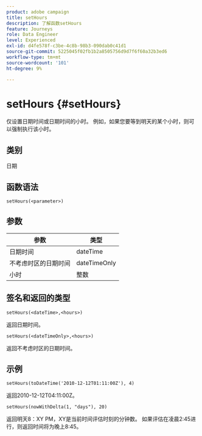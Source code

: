 ```yaml
---
product: adobe campaign
title: setHours
description: 了解函数setHours
feature: Journeys
role: Data Engineer
level: Experienced
exl-id: d4fe578f-c3be-4c8b-98b3-090dab0c41d1
source-git-commit: 5225045f02fb1b2a8505756d9d7f6f60a32b3ed6
workflow-type: tm+mt
source-wordcount: '101'
ht-degree: 9%

---
```


# setHours {#setHours}

仅设置日期时间或日期时间的小时。 例如，如果您要等到明天的某个小时，则可以强制执行该小时。

## 类别

日期

## 函数语法

`setHours(<parameter>)`

## 参数

| 参数 | 类型 |
|--- |--- |
| 日期时间 | dateTime |
| 不考虑时区的日期时间 | dateTimeOnly |
| 小时 | 整数 |

## 签名和返回的类型

`setHours(<dateTime>,<hours>)`

返回日期时间。

`setHours(<dateTimeOnly>,<hours>)`

返回不考虑时区的日期时间。

## 示例

`setHours(toDateTime('2010-12-12T01:11:00Z'), 4)`

返回2010-12-12T04:11:00Z。

`setHours(nowWithDelta(1, "days"), 20)`

返回明天8：XY PM，XY是当前时间评估时刻的分钟数。 如果评估在凌晨2:45进行，则返回时间将为晚上8:45。
